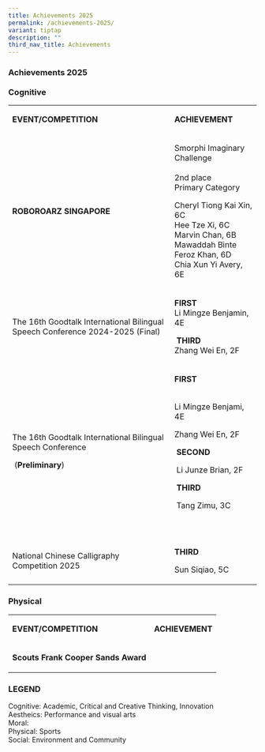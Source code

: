 ```yaml
---
title: Achievements 2025
permalink: /achievements-2025/
variant: tiptap
description: ""
third_nav_title: Achievements
---
```

<h3><strong>Achievements 2025</strong><br><br>Cognitive</h3>
<table style="minWidth: 50px">
<colgroup>
<col>
<col>
</colgroup>
<tbody>
<tr>
<td rowspan="1" colspan="1">
<p><strong>EVENT/COMPETITION</strong>
</p>
</td>
<td rowspan="1" colspan="1">
<p><strong>ACHIEVEMENT</strong>
</p>
</td>
</tr>
<tr>
<td rowspan="1" colspan="1">
<p><strong>ROBOROARZ SINGAPORE</strong>
</p>
</td>
<td rowspan="1" colspan="1">
<p>Smorphi Imaginary Challenge
<br>
<br>2nd place
<br>Primary Category</p>
<p></p>
<p>Cheryl Tiong Kai Xin, 6C
<br>Hee Tze Xi, 6C
<br>Marvin Chan, 6B
<br>Mawaddah Binte Feroz Khan, 6D
<br>Chia Xun Yi Avery, 6E</p>
<p></p>
</td>
</tr>
<tr>
<td rowspan="1" colspan="1">
<p>The 16th Goodtalk International Bilingual Speech Conference 2024-2025
(Final)</p>
</td>
<td rowspan="1" colspan="1">
<p><strong>FIRST</strong>
<br>Li Mingze Benjamin, 4E</p>
<p></p>
<p>&nbsp;<strong>THIRD</strong>
<br>Zhang Wei En, 2F&nbsp;</p>
<p></p>
</td>
</tr>
<tr>
<td rowspan="1" colspan="1">
<p>The 16th Goodtalk International Bilingual Speech Conference</p>
<p></p>
<p>&nbsp;(<strong>Preliminary</strong>)</p>
</td>
<td rowspan="1" colspan="1">
<p><strong>FIRST</strong>
</p>
<p>
<br>Li Mingze Benjami, 4E</p>
<p>Zhang Wei En, 2F</p>
<p></p>
<p>&nbsp;<strong>SECOND</strong>
</p>
<p></p>
<p>&nbsp;Li Junze Brian, 2F</p>
<p></p>
<p>&nbsp;<strong>THIRD</strong>
</p>
<p></p>
<p><strong>&nbsp;</strong>Tang Zimu, 3C</p>
<p>&nbsp;</p>
</td>
</tr>
<tr>
<td rowspan="1" colspan="1">
<p>National Chinese Calligraphy Competition 2025</p>
</td>
<td rowspan="1" colspan="1">
<p><strong>THIRD</strong>
<br>
</p>
<p>Sun Siqiao, 5C</p>
</td>
</tr>
</tbody>
</table>
<h3>Physical</h3>
<table style="minWidth: 50px">
<colgroup>
<col>
<col>
</colgroup>
<tbody>
<tr>
<td rowspan="1" colspan="1">
<p><strong>EVENT/COMPETITION</strong>
</p>
</td>
<td rowspan="1" colspan="1">
<p><strong>ACHIEVEMENT</strong>
</p>
</td>
</tr>
<tr>
<td rowspan="1" colspan="1">
<p><strong>Scouts Frank Cooper Sands Award</strong>
</p>
</td>
<td rowspan="1" colspan="1">
<p></p>
</td>
</tr>
</tbody>
</table>
<h3><strong>LEGEND</strong></h3>
<p>Cognitive: Academic, Critical and Creative Thinking, Innovation
<br>Aestheics: Performance and visual arts
<br>Moral:
<br>Physical: Sports
<br>Social: Environment and Community</p>